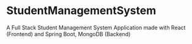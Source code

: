 # StudentManagementSystem
A Full Stack Student Management System Application made with React (Frontend) and Spring Boot, MongoDB (Backend)
